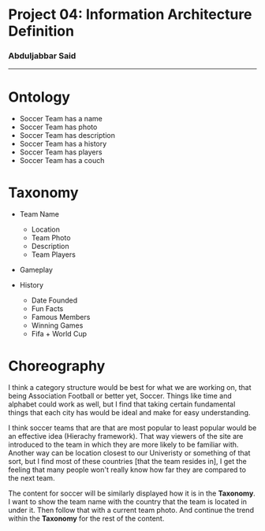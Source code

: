 # Project 04: Information Architecture Definition

### Abduljabbar Said

---

# Ontology

- Soccer Team has a name
- Soccer Team has photo
- Soccer Team has description
- Soccer Team has a history
- Soccer Team has players
- Soccer Team has a couch

# Taxonomy

- Team Name

  - Location
  - Team Photo
  - Description
  - Team Players

- Gameplay

- History
  - Date Founded
  - Fun Facts
  - Famous Members
  - Winning Games
  - Fifa + World Cup

# Choreography

I think a category structure would be best for what we are working on, that being Association Football or better yet, Soccer. Things like time and alphabet could work as well, but I find that taking certain fundamental things that each city has would be ideal and make for easy understanding.

I think soccer teams that are that are most popular to least popular would be an effective idea (Hierachy framework). That way viewers of the site are introduced to the team in which they are more likely to be familiar with. Another way can be location closest to our Univeristy or something of that sort, but I find most of these countries [that the team resides in], I get the feeling that many people won't really know how far they are compared to the next team.

The content for soccer will be similarly displayed how it is in the **Taxonomy**. I want to show the team name with the country that the team is located in under it. Then follow that with a current team photo. And continue the trend within the **Taxonomy** for the rest of the content.

